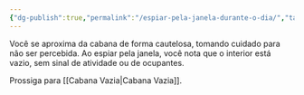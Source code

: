 ```yaml
---
{"dg-publish":true,"permalink":"/espiar-pela-janela-durante-o-dia/","tags":["RPG/livro-jogo/Aasthar/story-points"],"created":"2024-12-16T14:47:27.206-05:00","updated":"2025-01-08T16:14:25.647-05:00"}
---
```



Você se aproxima da cabana de forma cautelosa, tomando cuidado para não ser percebida. Ao espiar pela janela, você nota que o interior está vazio, sem sinal de atividade ou de ocupantes.

Prossiga para [[Cabana Vazia\|Cabana Vazia]].
